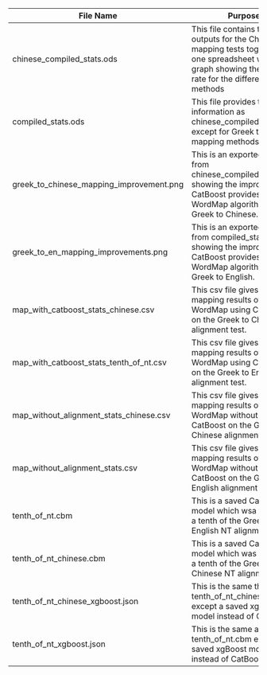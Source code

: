 | File Name | Purpose |
|---|---|
| chinese_compiled_stats.ods | This file contains the outputs for the Chinese mapping tests together into one spreadsheet with a graph showing the error rate for the different methods |
| compiled_stats.ods | This file provides the same information as chinese_compiled_stats.ods except for Greek to English mapping methods. |
| greek_to_chinese_mapping_improvement.png | This is an exported image from chinese_compiled_stats.ods showing the improvement CatBoost provides to the WordMap algorithm for Greek to Chinese. |
| greek_to_en_mapping_improvements.png | This is an exported image from compiled_stats.ods showing the improvement CatBoost provides to the WordMap algorithm for Greek to English. |
| map_with_catboost_stats_chinese.csv | This csv file gives the mapping results of WordMap using CatBoost on the Greek to Chinese alignment test. |
| map_with_catboost_stats_tenth_of_nt.csv | This csv file gives the mapping results of WordMap using CatBoost on the Greek to English alignment test. |
| map_without_alignment_stats_chinese.csv | This csv file gives the mapping results of WordMap without using CatBoost on the Greek to Chinese alignment test. |
| map_without_alignment_stats.csv | This csv file gives the mapping results of WordMap without using CatBoost on the Greek to English alignment tests. |
| tenth_of_nt.cbm | This is a saved CatBoost model which wsa trained on a tenth of the Greek to English NT alignments |
| tenth_of_nt_chinese.cbm | This is a saved CatBoost model which was trained on a tenth of the Greek to Chinese NT alignments |
| tenth_of_nt_chinese_xgboost.json | This is the same thing as tenth_of_nt_chinese.cbm except a saved xgBoost model instead of CatBoost. |
| tenth_of_nt_xgboost.json | This is the same as tenth_of_nt.cbm except a saved xgBoost model instead of CatBoost. |
